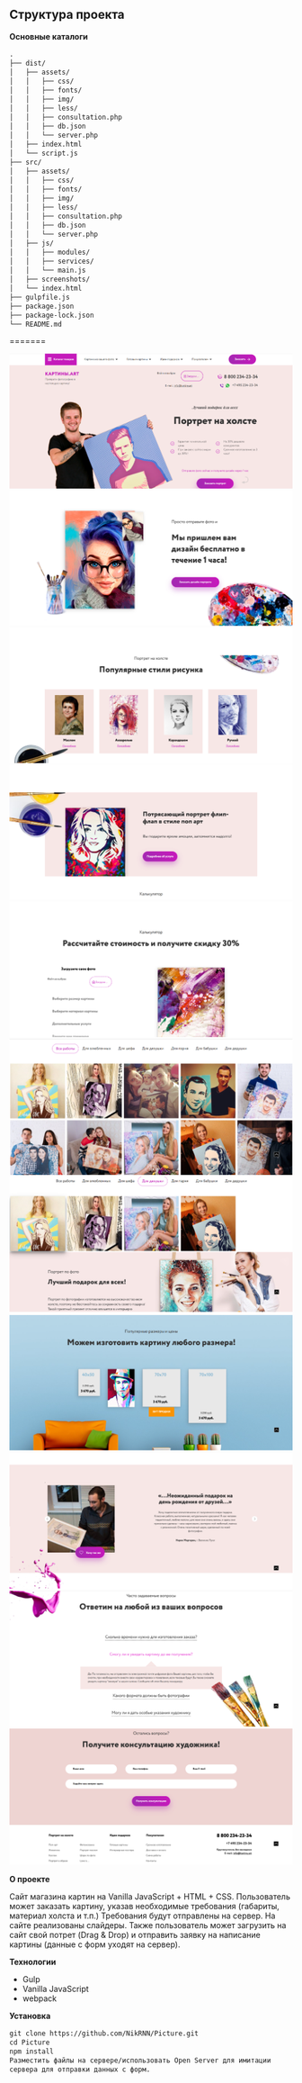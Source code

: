 ## Структура проекта

**Основные каталоги**

```
.
├── dist/
│   ├── assets/
│   │   ├── css/
│   │   ├── fonts/
│   │   ├── img/
│   │   ├── less/
│   │   ├── consultation.php
│   │   ├── db.json
│   │   └── server.php
│   ├── index.html
│   └── script.js
├── src/
│   ├── assets/
│   │   ├── css/
│   │   ├── fonts/
│   │   ├── img/
│   │   ├── less/
│   │   ├── consultation.php
│   │   ├── db.json
│   │   └── server.php
│   ├── js/
│   │   ├── modules/
│   │   ├── services/
│   │   └── main.js
│   ├── screenshots/
│   └── index.html
├── gulpfile.js
├── package.json
├── package-lock.json
└── README.md

```

=======

![Интерфейс приложения](./src/screenshots/screenshot1.png)
![Интерфейс приложения](./src/screenshots/screenshot2.png)
![Интерфейс приложения](./src/screenshots/screenshot3.png)
![Интерфейс приложения](./src/screenshots/screenshot4.png)
![Интерфейс приложения](./src/screenshots/screenshot5.png)
![Интерфейс приложения](./src/screenshots/screenshot6.png)
![Интерфейс приложения](./src/screenshots/screenshot7.png)
![Интерфейс приложения](./src/screenshots/screenshot8.png)
![Интерфейс приложения](./src/screenshots/screenshot9.png)
![Интерфейс приложения](./src/screenshots/screenshot10.png)
![Интерфейс приложения](./src/screenshots/screenshot11.png)

**О проекте**

Сайт магазина картин на Vanilla JavaScript + HTML + CSS. Пользователь может заказать картину, указав необходимые требования (габариты, материал холста и т.п.) Требования будут отправлены на сервер. На сайте реализованы слайдеры. Также пользователь может загрузить на сайт свой потрет (Drag & Drop) и отправить заявку на написание картины (данные с форм уходят на сервер).

**Технологии**

- Gulp
- Vanilla JavaScript
- webpack

**Установка**

```
git clone https://github.com/NikRNN/Picture.git
cd Picture
npm install
Разместить файлы на сервере/использовать Open Server для имитации сервера для отправки данных с форм.
```
